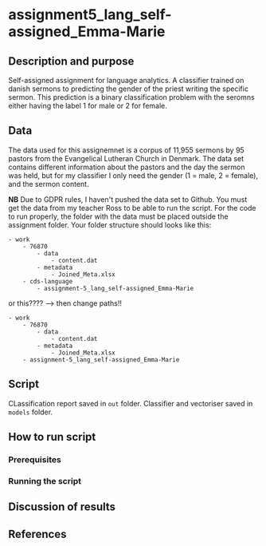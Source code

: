 # assignment5_lang_self-assigned_Emma-Marie 

## Description and purpose
Self-assigned assignment for language analytics. A classifier trained on danish sermons to predicting the gender of the priest writing the specific sermon. This prediction is a binary classification problem with the seromns either having the label 1 for male or 2 for female. 

## Data
The data used for this assignemnet is a corpus of 11,955 sermons by 95 pastors from the Evangelical Lutheran Church in Denmark. The data set contains different information about the pastors and the day the sermon was held, but for my classifier I only need the gender (1 = male, 2 = female), and the sermon content. 

__NB__ Due to GDPR rules, I haven't pushed the data set to Github. You must get the data from my teacher Ross to be able to run the script. For the code to run properly, the folder with the data must be placed outside the assignment folder. Your folder structure should looks like this:

    - work
        - 76870
            - data
                - content.dat
            - metadata  
                - Joined_Meta.xlsx
        - cds-language
            - assignment-5_lang_self-assigned_Emma-Marie

or this???? --> then change paths!!

    - work
        - 76870
            - data
                - content.dat
            - metadata  
                - Joined_Meta.xlsx
        - assignment-5_lang_self-assigned_Emma-Marie

## Script

CLassification report saved in ```out``` folder.
Classifier and vectoriser saved in ```models``` folder. 

## How to run script

### Prerequisites

### Running the script

## Discussion of results

## References